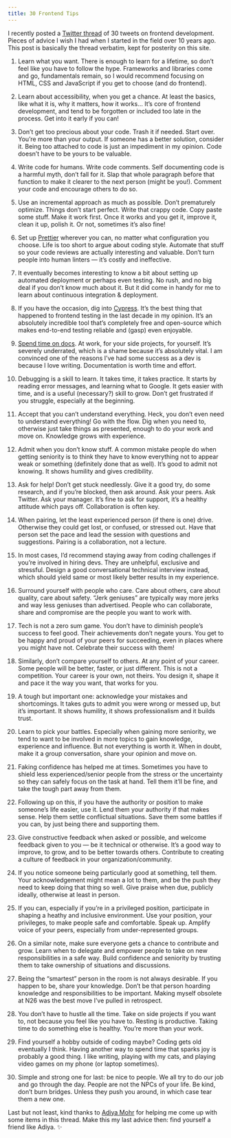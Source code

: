 ```yaml
---
title: 30 Frontend Tips
---
```


I recently posted a [Twitter thread](https://twitter.com/KittyGiraudel/status/1468195514529296384) of 30 tweets on frontend development. Pieces of advice I wish I had when I started in the field over 10 years ago. This post is basically the thread verbatim, kept for posterity on this site.

1. Learn what you want. There is enough to learn for a lifetime, so don’t feel like you have to follow the hype. Frameworks and libraries come and go, fundamentals remain, so I would recommend focusing on HTML, CSS and JavaScript if you get to choose (and do frontend).

2. Learn about accessibility, when you get a chance. At least the basics, like what it is, why it matters, how it works… It’s core of frontend development, and tend to be forgotten or included too late in the process. Get into it early if you can!

3. Don’t get too precious about your code. Trash it if needed. Start over. You’re more than your output. If someone has a better solution, consider it. Being too attached to code is just an impediment in my opinion. Code doesn’t have to be yours to be valuable.

4. Write code for humans. Write code comments. Self documenting code is a harmful myth, don’t fall for it. Slap that whole paragraph before that function to make it clearer to the next person (might be you!). Comment your code and encourage others to do so.

5. Use an incremental approach as much as possible. Don’t prematurely optimize. Things don’t start perfect. Write that crappy code. Copy paste some stuff. Make it work first. Once it works and you get it, improve it, clean it up, polish it. Or not, sometimes it’s also fine!

6. Set up [Prettier](https://prettier.io/) wherever you can, no matter what configuration you choose. Life is too short to argue about coding style. Automate that stuff so your code reviews are actually interesting and valuable. Don’t turn people into human linters — it’s costly and ineffective.

7. It eventually becomes interesting to know a bit about setting up automated deployment or perhaps even testing. No rush, and no big deal if you don’t know much about it. But it did come in handy for me to learn about continuous integration & deployment.

8. If you have the occasion, dig into [Cypress](https://www.cypress.io/). It’s the best thing that happened to frontend testing in the last decade in my opinion. It’s an absolutely incredible tool that’s completely free and open-source which makes end-to-end testing reliable and (gasp) even enjoyable.

9. [Spend time on docs](/2020/01/23/technical-documentation-for-everyone/). At work, for your side projects, for yourself. It’s severely underrated, which is a shame because it’s absolutely vital. I am convinced one of the reasons I’ve had some success as a dev is because I love writing. Documentation is worth time and effort.

10. Debugging is a skill to learn. It takes time, it takes practice. It starts by reading error messages, and learning what to Google. It gets easier with time, and is a useful (necessary?) skill to grow. Don’t get frustrated if you struggle, especially at the beginning.

11. Accept that you can’t understand everything. Heck, you don’t even need to understand everything! Go with the flow. Dig when you need to, otherwise just take things as presented, enough to do your work and move on. Knowledge grows with experience.

12. Admit when you don’t know stuff. A common mistake people do when getting seniority is to think they have to know everything not to appear weak or something (definitely done that as well). It’s good to admit not knowing. It shows humility and gives credibility.

13. Ask for help! Don’t get stuck needlessly. Give it a good try, do some research, and if you’re blocked, then ask around. Ask your peers. Ask Twitter. Ask your manager. It’s fine to ask for support, it’s a healthy attitude which pays off. Collaboration is often key.

14. When pairing, let the least experienced person (if there is one) drive. Otherwise they could get lost, or confused, or stressed out. Have that person set the pace and lead the session with questions and suggestions. Pairing is a collaboration, not a lecture.

15. In most cases, I’d recommend staying away from coding challenges if you’re involved in hiring devs. They are unhelpful, exclusive and stressful. Design a good conversational technical interview instead, which should yield same or most likely better results in my experience.

16. Surround yourself with people who care. Care about others, care about quality, care about safety. “Jerk geniuses” are typically way more jerks and way less geniuses than advertised. People who can collaborate, share and compromise are the people you want to work with.

17. Tech is not a zero sum game. You don’t have to diminish people’s success to feel good. Their achievements don’t negate yours. You get to be happy and proud of your peers for succeeding, even in places where you might have not. Celebrate their success with them!

18. Similarly, don’t compare yourself to others. At any point of your career. Some people will be better, faster, or just different. This is not a competition. Your career is your own, not theirs. You design it, shape it and pace it the way you want, that works for you.

19. A tough but important one: acknowledge your mistakes and shortcomings. It takes guts to admit you were wrong or messed up, but it’s important. It shows humility, it shows professionalism and it builds trust.

20. Learn to pick your battles. Especially when gaining more seniority, we tend to want to be involved in more topics to gain knowledge, experience and influence. But not everything is worth it. When in doubt, make it a group conversation, share your opinion and move on.

21. Faking confidence has helped me at times. Sometimes you have to shield less experienced/senior people from the stress or the uncertainty so they can safely focus on the task at hand. Tell them it’ll be fine, and take the tough part away from them.

22. Following up on this, if you have the authority or position to make someone’s life easier, use it. Lend them your authority if that makes sense. Help them settle conflictual situations. Save them some battles if you can, by just being there and supporting them.

23. Give constructive feedback when asked or possible, and welcome feedback given to you — be it technical or otherwise. It’s a good way to improve, to grow, and to be better towards others. Contribute to creating a culture of feedback in your organization/community.

24. If you notice someone being particularly good at something, tell them. Your acknowledgement might mean a lot to them, and be the push they need to keep doing that thing so well. Give praise when due, publicly ideally, otherwise at least in person.

25. If you can, especially if you’re in a privileged position, participate in shaping a heathy and inclusive environment. Use your position, your privileges, to make people safe and comfortable. Speak up. Amplify voice of your peers, especially from under-represented groups.

26. On a similar note, make sure everyone gets a chance to contribute and grow. Learn when to delegate and empower people to take on new responsibilities in a safe way. Build confidence and seniority by trusting them to take ownership of situations and discussions.

27. Being the “smartest” person in the room is not always desirable. If you happen to be, share your knowledge. Don’t be that person hoarding knowledge and responsibilities to be important. Making myself obsolete at N26 was the best move I’ve pulled in retrospect.

28. You don’t have to hustle all the time. Take on side projects if you want to, not because you feel like you have to. Resting is productive. Taking time to do something else is healthy. You’re more than your work.

29. Find yourself a hobby outside of coding maybe? Coding gets old eventually I think. Having another way to spend time that sparks joy is probably a good thing. I like writing, playing with my cats, and playing video games on my phone (or laptop sometimes).

30. Simple and strong one for last: be nice to people. We all try to do our job and go through the day. People are not the NPCs of your life. Be kind, don’t burn bridges. Unless they push you around, in which case tear them a new one.

Last but not least, kind thanks to [Adiya Mohr](https://twitter.com/adiyathemighty) for helping me come up with some items in this thread. Make this my last advice then: find yourself a friend like Adiya. ✨

